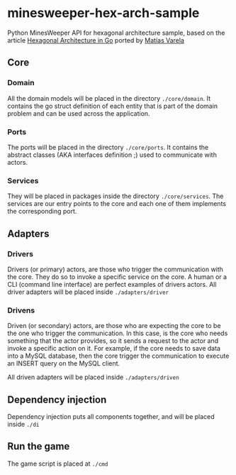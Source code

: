 # minesweeper-hex-arch-sample

Python MinesWeeper API for hexagonal architecture sample, based on the article [Hexagonal Architecture in Go](https://medium.com/@matiasvarela/hexagonal-architecture-in-go-cfd4e436faa3) ported by [Matías Varela](https://github.com/matiasvarela/minesweeper-hex-arch-sample)

## Core

### Domain
All the domain models will be placed in the directory `./core/domain`.
It contains the go struct definition of each entity that is part of the domain problem and can be used across the application.

### Ports
The ports will be placed in the directory `./core/ports`.
It contains the abstract classes (AKA interfaces definition ;) used to communicate with actors.

### Services
They will be placed in packages inside the directory `./core/services`.
The services are our entry points to the core and each one of them implements the corresponding port.


## Adapters

### Drivers
Drivers (or primary) actors, are those who trigger the communication with the core. They do so to invoke a specific service on the core. A human or a CLI (command line interface) are perfect examples of drivers actors.
All driver adapters will be placed inside `./adapters/driver`

### Drivens
Driven (or secondary) actors, are those who are expecting the core to be the one who trigger the communication. In this case, is the core who needs something that the actor provides, so it sends a request to the actor and invoke a specific action on it. For example, if the core needs to save data into a MySQL database, then the core trigger the communication to execute an INSERT query on the MySQL client.

All driven adapters will be placed inside `./adapters/driven`


## Dependency injection
Dependency injection puts all components together, and will be placed inside `./di`

## Run the game
The game script is placed at `./cmd` 
